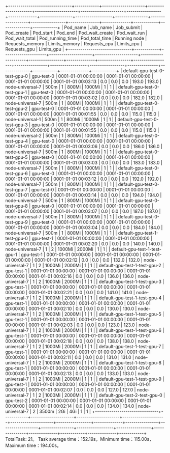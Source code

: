 +-------------------------------+------------+---------------------+---------------------+---------------------+---------------------+-----------------+--------------+----------------+------------------+----------------+------------------+-----------------+---------------+--------------+------------+--------------+------------+
|            Pod_name           |  Job_name  |      Job_submit     |      Pod_create     |      Pod_start      |       Pod_end       | Pod_wait_create | Pod_wait_run | Pod_wait_total | Pod_running_time | Pod_total_time |   Running node   | Requests_memory | Limits_memory | Requests_cpu | Limits_cpu | Requests_gpu | Limits_gpu |
+-------------------------------+------------+---------------------+---------------------+---------------------+---------------------+-----------------+--------------+----------------+------------------+----------------+------------------+-----------------+---------------+--------------+------------+--------------+------------+
| default-gpu-test-0-test-gpu-0 | gpu-test-0 | 0001-01-01 00:00:00 | 0001-01-01 00:00:00 | 0001-01-01 00:00:00 | 0001-01-01 00:03:13 |       0.0       |     0.0      |      0.0       |      193.0       |     193.0      | node-universal-7 |       500m      |       1       |    800Mi     |   1000Mi   |      1       |     1      |
| default-gpu-test-0-test-gpu-1 | gpu-test-0 | 0001-01-01 00:00:00 | 0001-01-01 00:00:00 | 0001-01-01 00:00:00 | 0001-01-01 00:03:02 |       0.0       |     0.0      |      0.0       |      182.0       |     182.0      | node-universal-7 |       500m      |       1       |    800Mi     |   1000Mi   |      1       |     1      |
| default-gpu-test-0-test-gpu-2 | gpu-test-0 | 0001-01-01 00:00:00 | 0001-01-01 00:00:00 | 0001-01-01 00:00:00 | 0001-01-01 00:01:55 |       0.0       |     0.0      |      0.0       |      115.0       |     115.0      | node-universal-1 |       500m      |       1       |    800Mi     |   1000Mi   |      1       |     1      |
| default-gpu-test-0-test-gpu-3 | gpu-test-0 | 0001-01-01 00:00:00 | 0001-01-01 00:00:00 | 0001-01-01 00:00:00 | 0001-01-01 00:01:55 |       0.0       |     0.0      |      0.0       |      115.0       |     115.0      | node-universal-2 |       500m      |       1       |    800Mi     |   1000Mi   |      1       |     1      |
| default-gpu-test-0-test-gpu-4 | gpu-test-0 | 0001-01-01 00:00:00 | 0001-01-01 00:00:00 | 0001-01-01 00:00:00 | 0001-01-01 00:03:06 |       0.0       |     0.0      |      0.0       |      186.0       |     186.0      | node-universal-7 |       500m      |       1       |    800Mi     |   1000Mi   |      1       |     1      |
| default-gpu-test-0-test-gpu-5 | gpu-test-0 | 0001-01-01 00:00:00 | 0001-01-01 00:00:00 | 0001-01-01 00:00:00 | 0001-01-01 00:03:03 |       0.0       |     0.0      |      0.0       |      183.0       |     183.0      | node-universal-7 |       500m      |       1       |    800Mi     |   1000Mi   |      1       |     1      |
| default-gpu-test-0-test-gpu-6 | gpu-test-0 | 0001-01-01 00:00:00 | 0001-01-01 00:00:00 | 0001-01-01 00:00:00 | 0001-01-01 00:03:12 |       0.0       |     0.0      |      0.0       |      192.0       |     192.0      | node-universal-7 |       500m      |       1       |    800Mi     |   1000Mi   |      1       |     1      |
| default-gpu-test-0-test-gpu-7 | gpu-test-0 | 0001-01-01 00:00:00 | 0001-01-01 00:00:00 | 0001-01-01 00:00:00 | 0001-01-01 00:03:14 |       0.0       |     0.0      |      0.0       |      194.0       |     194.0      | node-universal-7 |       500m      |       1       |    800Mi     |   1000Mi   |      1       |     1      |
| default-gpu-test-0-test-gpu-8 | gpu-test-0 | 0001-01-01 00:00:00 | 0001-01-01 00:00:00 | 0001-01-01 00:00:00 | 0001-01-01 00:03:07 |       0.0       |     0.0      |      0.0       |      187.0       |     187.0      | node-universal-7 |       500m      |       1       |    800Mi     |   1000Mi   |      1       |     1      |
| default-gpu-test-0-test-gpu-9 | gpu-test-0 | 0001-01-01 00:00:00 | 0001-01-01 00:00:00 | 0001-01-01 00:00:00 | 0001-01-01 00:03:04 |       0.0       |     0.0      |      0.0       |      184.0       |     184.0      | node-universal-7 |       500m      |       1       |    800Mi     |   1000Mi   |      1       |     1      |
| default-gpu-test-1-test-gpu-0 | gpu-test-1 | 0001-01-01 00:00:00 | 0001-01-01 00:00:00 | 0001-01-01 00:00:00 | 0001-01-01 00:02:20 |       0.0       |     0.0      |      0.0       |      140.0       |     140.0      | node-universal-7 |        1        |       2       |    1000Mi    |   2000Mi   |      1       |     1      |
| default-gpu-test-1-test-gpu-1 | gpu-test-1 | 0001-01-01 00:00:00 | 0001-01-01 00:00:00 | 0001-01-01 00:00:00 | 0001-01-01 00:02:12 |       0.0       |     0.0      |      0.0       |      132.0       |     132.0      | node-universal-7 |        1        |       2       |    1000Mi    |   2000Mi   |      1       |     1      |
| default-gpu-test-1-test-gpu-2 | gpu-test-1 | 0001-01-01 00:00:00 | 0001-01-01 00:00:00 | 0001-01-01 00:00:00 | 0001-01-01 00:02:16 |       0.0       |     0.0      |      0.0       |      136.0       |     136.0      | node-universal-7 |        1        |       2       |    1000Mi    |   2000Mi   |      1       |     1      |
| default-gpu-test-1-test-gpu-3 | gpu-test-1 | 0001-01-01 00:00:00 | 0001-01-01 00:00:00 | 0001-01-01 00:00:00 | 0001-01-01 00:02:21 |       0.0       |     0.0      |      0.0       |      141.0       |     141.0      | node-universal-7 |        1        |       2       |    1000Mi    |   2000Mi   |      1       |     1      |
| default-gpu-test-1-test-gpu-4 | gpu-test-1 | 0001-01-01 00:00:00 | 0001-01-01 00:00:00 | 0001-01-01 00:00:00 | 0001-01-01 00:02:10 |       0.0       |     0.0      |      0.0       |      130.0       |     130.0      | node-universal-7 |        1        |       2       |    1000Mi    |   2000Mi   |      1       |     1      |
| default-gpu-test-1-test-gpu-5 | gpu-test-1 | 0001-01-01 00:00:00 | 0001-01-01 00:00:00 | 0001-01-01 00:00:00 | 0001-01-01 00:02:03 |       0.0       |     0.0      |      0.0       |      123.0       |     123.0      | node-universal-7 |        1        |       2       |    1000Mi    |   2000Mi   |      1       |     1      |
| default-gpu-test-1-test-gpu-6 | gpu-test-1 | 0001-01-01 00:00:00 | 0001-01-01 00:00:00 | 0001-01-01 00:00:00 | 0001-01-01 00:02:18 |       0.0       |     0.0      |      0.0       |      138.0       |     138.0      | node-universal-7 |        1        |       2       |    1000Mi    |   2000Mi   |      1       |     1      |
| default-gpu-test-1-test-gpu-7 | gpu-test-1 | 0001-01-01 00:00:00 | 0001-01-01 00:00:00 | 0001-01-01 00:00:00 | 0001-01-01 00:02:11 |       0.0       |     0.0      |      0.0       |      131.0       |     131.0      | node-universal-7 |        1        |       2       |    1000Mi    |   2000Mi   |      1       |     1      |
| default-gpu-test-1-test-gpu-8 | gpu-test-1 | 0001-01-01 00:00:00 | 0001-01-01 00:00:00 | 0001-01-01 00:00:00 | 0001-01-01 00:02:13 |       0.0       |     0.0      |      0.0       |      133.0       |     133.0      | node-universal-7 |        1        |       2       |    1000Mi    |   2000Mi   |      1       |     1      |
| default-gpu-test-1-test-gpu-9 | gpu-test-1 | 0001-01-01 00:00:00 | 0001-01-01 00:00:00 | 0001-01-01 00:00:00 | 0001-01-01 00:02:07 |       0.0       |     0.0      |      0.0       |      127.0       |     127.0      | node-universal-7 |        1        |       2       |    1000Mi    |   2000Mi   |      1       |     1      |
| default-gpu-test-2-test-gpu-0 | gpu-test-2 | 0001-01-01 00:00:00 | 0001-01-01 00:00:00 | 0001-01-01 00:00:00 | 0001-01-01 00:02:14 |       0.0       |     0.0      |      0.0       |      134.0       |     134.0      | node-universal-7 |        2        |     3500m     |     2Gi      |    4Gi     |      1       |     1      |
+-------------------------------+------------+---------------------+---------------------+---------------------+---------------------+-----------------+--------------+----------------+------------------+----------------+------------------+-----------------+---------------+--------------+------------+--------------+------------+
TotalTask: 21。
Task average time：152.19s，Minimum time：115.00s，Maximum time：194.00s。
